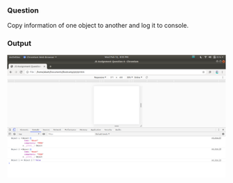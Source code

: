 ### Question   
Copy information of one object to another and log it to console.   

### Output
![](q4.png)